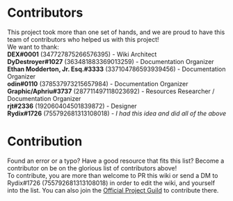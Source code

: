 # Contributors 
This project took more than one set of hands, and we are proud to have this team of contributors who helped us with this project! \
We want to thank: \
**DEX#0001** (347727875266576395) - Wiki Architect \
**DyDestroyer#1027** (363481883369013259) - Documentation Organizer\
**Ethan Modderton, Jr. Esq.#3333** (337104786593939456) - Documentation Organizer\
**odin#0110** (378537973215657984) - Documentation Organizer \
**Graphic/Aphriu#3737** (287711497118023692) - Resources Researcher / Documentation Organizer \
**rjt#2336** (192060404501839872) - Designer \
**Rydix#1726** (755792681313108018) - *I had this idea and did all of the above* 


# Contribution
Found an error or a typo? Have a good resource that fits this list? Become a contributor on be on the glorious list of contributors above! \
To contribute, you are more than welcome to PR this wiki or send a DM to Rydix#1726 (755792681313108018) in order to edit the wiki, and yourself into the list.
You can also join the [Official Project Guild](https://discord.gg/yxbqz9pNxS) to contribute there.
